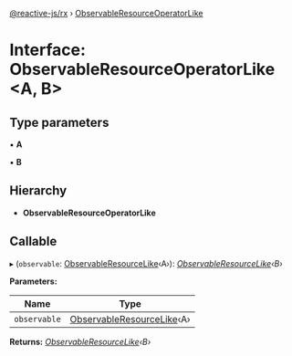 [@reactive-js/rx](../README.md) › [ObservableResourceOperatorLike](observableresourceoperatorlike.md)

# Interface: ObservableResourceOperatorLike <**A, B**>

## Type parameters

▪ **A**

▪ **B**

## Hierarchy

* **ObservableResourceOperatorLike**

## Callable

▸ (`observable`: [ObservableResourceLike](observableresourcelike.md)‹A›): *[ObservableResourceLike](observableresourcelike.md)‹B›*

**Parameters:**

Name | Type |
------ | ------ |
`observable` | [ObservableResourceLike](observableresourcelike.md)‹A› |

**Returns:** *[ObservableResourceLike](observableresourcelike.md)‹B›*
